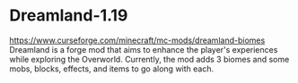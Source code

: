 # Dreamland-1.19
https://www.curseforge.com/minecraft/mc-mods/dreamland-biomes
 Dreamland is a forge mod that aims to enhance the player's experiences while exploring the Overworld. Currently, the mod adds 3 biomes and some mobs, blocks, effects, and items to go along with each.
